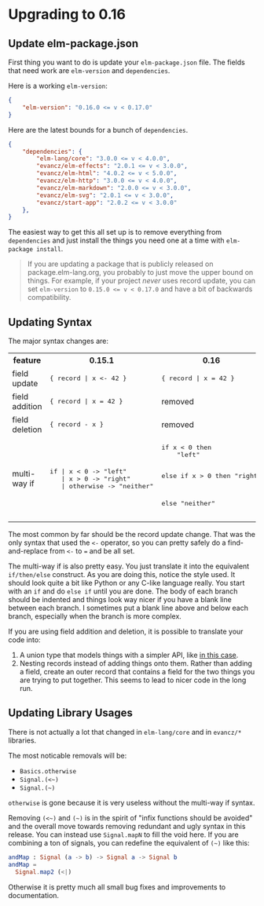 # Upgrading to 0.16


## Update elm-package.json

First thing you want to do is update your `elm-package.json` file. The fields that need work are `elm-version` and `dependencies`.

Here is a working `elm-version`:

```json
{
    "elm-version": "0.16.0 <= v < 0.17.0"
}
```

Here are the latest bounds for a bunch of `dependencies`.

```json
{
    "dependencies": {
        "elm-lang/core": "3.0.0 <= v < 4.0.0",
        "evancz/elm-effects": "2.0.1 <= v < 3.0.0",
        "evancz/elm-html": "4.0.2 <= v < 5.0.0",
        "evancz/elm-http": "3.0.0 <= v < 4.0.0",
        "evancz/elm-markdown": "2.0.0 <= v < 3.0.0",
        "evancz/elm-svg": "2.0.1 <= v < 3.0.0",
        "evancz/start-app": "2.0.2 <= v < 3.0.0"
    },
}
```

The easiest way to get this all set up is to remove everything from `dependencies` and just install the things you need one at a time with `elm-package install`.

> If you are updating a package that is publicly released on package.elm-lang.org, you probably to just move the upper bound on things. For example, if your project *never* uses record update, you can set `elm-version` to `0.15.0 <= v < 0.17.0` and have a bit of backwards compatibility.


## Updating Syntax

The major syntax changes are:


<table>
  <tr>
    <th>feature</th>
    <th>0.15.1</th> 
    <th>0.16</th>
  </tr>

  <tr>
    <td>field update</td>
    <td><pre lang="elm">{ record | x <- 42 }</pre></td>
    <td><pre lang="elm">{ record | x = 42 }</pre></td>
  </tr>

  <tr>
    <td>field addition</td>
    <td><pre lang="elm">{ record | x = 42 }</pre></td>
    <td>removed</td>
  </tr>

  <tr>
    <td>field deletion</td>
    <td><pre lang="elm">{ record - x }</pre></td>
    <td>removed</td>
  </tr>

  <tr>
    <td>multi-way if</td>
    <td>
<pre lang="elm">
if | x < 0 -> "left"
   | x > 0 -> "right"
   | otherwise -> "neither"
</pre>
    </td>
    <td>
<pre lang="elm">
if x < 0 then
    "left"

else if x > 0 then
    "right"

else
    "neither"
</pre>
    </td>
  </tr>
</table>

The most common by far should be the record update change. That was the only syntax that used the `<-` operator, so you can pretty safely do a find-and-replace from `<-` to `=` and be all set.

The multi-way if is also pretty easy. You just translate it into the equivalent `if/then/else` construct. As you are doing this, notice the style used. It should look quite a bit like Python or any C-like language really. You start with an `if` and do `else if` until you are done. The body of each branch should be indented and things look way nicer if you have a blank line between each branch. I sometimes put a blank line above and below each branch, especially when the branch is more complex.

If you are using field addition and deletion, it is possible to translate your code into:

  1. A union type that models things with a simpler API, like [in this case](https://github.com/elm-lang/elm-compiler/issues/985#issuecomment-121927230).
  2. Nesting records instead of adding things onto them. Rather than adding a field, create an outer record that contains a field for the two things you are trying to put together. This seems to lead to nicer code in the long run.


## Updating Library Usages

There is not actually a lot that changed in `elm-lang/core` and in `evancz/*` libraries.

The most noticable removals will be:

  * `Basics.otherwise`
  * `Signal.(<~)`
  * `Signal.(~)`

`otherwise` is gone because it is very useless without the multi-way if syntax.

Removing `(<~)` and `(~)` is in the spirit of "infix functions should be avoided" and the overall move towards removing redundant and ugly syntax in this release. You can instead use `Signal.mapN` to fill the void here. If you are combining a ton of signals, you can redefine the equivalent of `(~)` like this:

```elm
andMap : Signal (a -> b) -> Signal a -> Signal b
andMap =
  Signal.map2 (<|)
```

Otherwise it is pretty much all small bug fixes and improvements to documentation.
